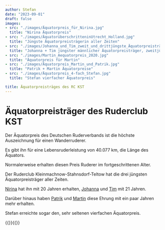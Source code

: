 ```yaml
---
author: Stefan
date: "2023-09-01"
draft: false
images:
- src: "./images/Äquatorpreis_für_Nirina.jpg"
  title: "Nirina Äquatorpreis"
- src: "./images/ÄquatorüberschritteninUtrecht_Holland.jpg"
  title: "Jüngste Äquatorpreisträgerin aller Zeiten"
- src: "./images/Johanna_und_Tim_zweit_und_drittjüngste_Äquatorpreisträger_aller_Zeiten_2024.jpg"
  title: "Johanna + Tim jüngster männlicher Äquatorpreisträger, zweitjüngste weibliche Äquatorpreisträgerin "
- src: "./images/Martin_Aequatorpreis_2020.jpg"
  title: "Äquatorpreis für Martin"
- src: "./images/Äquatorpreis_Martin_und_Patrik.jpg"
  title: "Patrik + Martin Äquatorpreise"
- src: "./images/Äquatorpreis_4-fach_Stefan.jpg"
  title: "Stefan vierfacher Äquatorpreis"

title: Äquatorpreisträges des RC KST
---
```


# Äquatorpreisträger des Ruderclub KST


Der Äquatorpreis des Deutschen Ruderverbands ist die höchste Auszeichnung für einen Wanderruderer.

Es gibt ihn für eine Lebensruderleistung von 40.077 km, die Länge des Äquators.

Normalerweise erhalten diesen Preis Ruderer im fortgeschrittenen Alter.

Der Ruderclub Kleinmachnow-Stahnsdorf-Teltow hat die drei jüngsten Äquatorpreisträger aller Zeiten.

[Nirina](../../../berichte/2017/aequatorpreis_nirina_2017/) hat ihn mit 20 Jahren erhalten, [Johanna](../../../berichte/2023/aequatorpreis_johanna_2023/) und [Tim](../../../berichte/2023/aequatorpreis_tim_2023/) mit 21 Jahren.

Darüber hinaus haben [Patrik](../../../berichte/2021/aquatorpreis_patrik/) und [Martin](../../../berichte/2021/aquatorpreis_martin/) diese Ehrung mit ein paar Jahren mehr erhalten.

Stefan erreichte sogar den, sehr seltenen vierfachen Äquatorpreis.


{{<seperator>}}{{<gallery>}}
